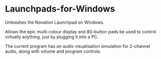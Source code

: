 ﻿# Launchpads-for-Windows


Unleashes the Novation Launchpad on Windows.

Allows the epic multi-colour display and 80-button pads be used to control virtually anything, just by plugging it into a PC.

The current program has an audio visualisation simulation for 2-channel audio, along with volume and program controls.
